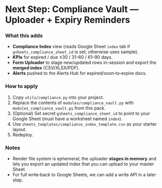 # Next Step: Compliance Vault — Uploader + Expiry Reminders

### What this adds
- **Compliance Index** view (reads Google Sheet `index` tab if `gsheets_compliance_sheet_id` is set; otherwise uses sample).
- **KPIs** for expired / due ≤30 / 31–60 / 61–90 days.
- **Form Uploader** to stage new/updated rows in-session and export the **merged index** (CSV/XLSX/PDF).
- **Alerts** pushed to the Alerts Hub for expired/soon‑to‑expire docs.

### How to apply
1. Copy `utils/compliance.py` into your project.
2. Replace the contents of `modules/compliance_vault.py` with `modules_compliance_vault.py` from this pack.
3. (Optional) Set secret `gsheets_compliance_sheet_id` to point to your Google Sheet (must have a worksheet named `index`).
4. Use `sheets_templates/compliance_index_template.csv` as your starter layout.
5. Redeploy.

### Notes
- Render file system is ephemeral; the uploader **stages in memory** and lets you export an updated index that you can upload to your master Sheet.
- For full write‑back to Google Sheets, we can add a write API in a later step.
